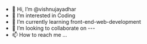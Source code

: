 - 👋 Hi, I’m @vishnujayadhar
- 👀 I’m interested in Coding
- 🌱 I’m currently learning front-end-web-development
- 💞️ I’m looking to collaborate on ---
- 📫 How to reach me ...

<!---
vishnujayadhar/vishnujayadhar is a ✨ special ✨ repository because its `README.md` (this file) appears on your GitHub profile.
You can click the Preview link to take a look at your changes.
--->
